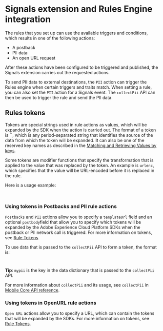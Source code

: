# Signals extension and Rules Engine integration

The rules that you set up can use the available triggers and conditions, which results in one of the following actions:

* A postback
* PII data
* An open URL request

After these actions have been configured to be triggered and published, the Signals extension carries out the requested actions.

To send PII data to external destinations, the `PII` action can trigger the Rules engine when certain triggers and traits match. When setting a rule, you can also set the `PII` action for a Signals event. The `collectPii` API can then be used to trigger the rule and send the PII data.

## Rules tokens <a id="rules-tokens"></a>

Tokens are special strings used in rule actions as values, which will be expanded by the SDK when the action is carried out. The format of a token is \`\`, which is any period-separated string that identifies the source of the data from which the token will be expanded. It can also be one of the reserved key names as described in the [Matching and Retrieving Values by keys](https://launch.gitbook.io/marketing-mobile-sdk-v5-by-adobe-documentation/rules-engine/rules-json#matching-and-retrieving-values-by-keys).

Some tokens are modifier functions that specify the transformation that is applied to the value that was replaced by the token. An example is `urlenc`, which specifies that the value will be URL-encoded before it is replaced in the rule.

Here is a usage example:

```text
​
```

### Using tokens in Postbacks and PII rule actions <a id="using-tokens-in-postbacks-and-pii-rule-actions"></a>

`Postbacks` and `PII` actions allow you to specify a `templateUrl` field and an optional `postbody`field that allow you to specify which tokens will be expanded by the Adobe Experience Cloud Platform SDKs when the postback or PII network call is triggered. For more information on tokens, see [Rule Tokens](https://aep-sdks.gitbook.io/docs/using-mobile-extensions/mobile-core/signals/signals-extension-and-rules-engine-integration#rules-tokens).

To use data that is passed to the `collectPii` API to form a token, the format is:

```text
​
```

**Tip**: `mypii` is the key in the data dictionary that is passed to the `collectPii` API.

For more information about `collectPii` and its usage, see `collectPii` in [Mobile Core API reference](https://aep-sdks.gitbook.io/docs/~/edit/drafts/-LbTmxizQnkdvn7eot_p/using-mobile-extensions/mobile-core/mobile-core-api-reference).

### Using tokens in OpenURL rule actions <a id="using-tokens-in-openurl-rule-actions"></a>

`Open URL` actions allow you to specify a URL, which can contain the tokens that will be expanded by the SDKs. For more information on tokens, see [Rule Tokens](https://aep-sdks.gitbook.io/docs/using-mobile-extensions/mobile-core/signals/signals-extension-and-rules-engine-integration#rules-tokens).

